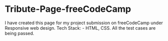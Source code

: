 # Tribute-Page-freeCodeCamp
I have created this page for my project submission on freeCodeCamp under Responsive web design.
Tech Stack: - HTML, CSS.
All the test cases are being passed.

